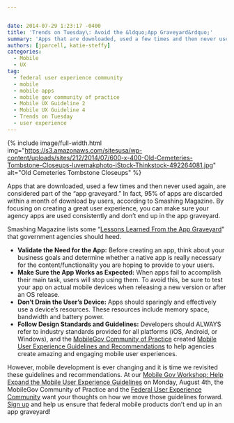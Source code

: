 ```yaml
---


date: 2014-07-29 1:23:17 -0400
title: 'Trends on Tuesday\: Avoid the &ldquo;App Graveyard&rdquo;'
summary: 'Apps that are downloaded, used a few times and then never used again, are considered part of the &ldquo;app graveyard.&rdquo; In fact, 95% of apps are discarded within a month of download by users, according to Smashing Magazine. By focusing on creating a great user experience, you can make sure your agency apps are used'
authors: [jparcell, katie-steffy]
categories:
  - Mobile
  - UX
tag:
  - federal user experience community
  - mobile
  - mobile apps
  - mobile gov community of practice
  - Mobile UX Guideline 2
  - Mobile UX Guideline 4
  - Trends on Tuesday
  - user experience
---
```


{% include image/full-width.html img="https://s3.amazonaws.com/sitesusa/wp-content/uploads/sites/212/2014/07/600-x-400-Old-Cemeteries-Tombstone-Closeups-luvemakphoto-iStock-Thinkstock-492264081.jpg" alt="Old Cemeteries Tombstone Closeups" %}
 

Apps that are downloaded, used a few times and then never used again, are considered part of the “app graveyard.” In fact, 95% of apps are discarded within a month of download by users, according to Smashing Magazine. By focusing on creating a great user experience, you can make sure your agency apps are used consistently and don’t end up in the app graveyard.

Smashing Magazine lists some “[Lessons Learned From the App Graveyard](http://www.smashingmagazine.com/2013/11/28/lessons-from-an-app-graveyard/)” that government agencies should heed.

  * **Validate the Need for the App:** Before creating an app, think about your business goals and determine whether a native app is really necessary for the content/functionality you are hoping to provide to your users.
  * **Make Sure the App Works as Expected:** When apps fail to accomplish their main task, users will stop using them. To avoid this, be sure to test your app on actual mobile devices when releasing a new version or after an OS release.
  * **Don’t Drain the User’s  Device:** Apps should sparingly and effectively use a device’s  resources. These resources include memory space, bandwidth and battery power.
  * **Follow Design Standards and Guidelines:** Developers should ALWAYS refer to industry standards provided for all platforms (iOS, Android, or Windows), and the [MobileGov Community of Practice](https://www.WHATEVER/communities/mobile/) created [Mobile User Experience Guidelines and Recommendations](https://www.WHATEVER/resources/mobile-user-experience-guidelines-and-recommendations/) to help agencies create amazing and engaging mobile user experiences.

However, mobile development is ever changing and it is time we revisited these guidelines and recommendations. At our [Mobile Gov Workshop: Help Expand the Mobile User Experience Guidelines](https://www.WHATEVER/event/mobilegov-workshop-help-expand-the-mobile-user-experience-guidelines/) on Monday, August 4th, the MobileGov Community of Practice and the [Federal User Experience Community](https://www.WHATEVER/communities/federal-user-experience-community-of-practice/) want your thoughts on how we move those guidelines forward. [Sign up](https://www.WHATEVER/event/mobilegov-workshop-help-expand-the-mobile-user-experience-guidelines/) and help us ensure that federal mobile products don’t end up in an app graveyard!